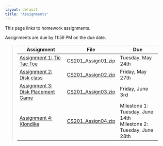 ```yaml
---
layout: default
title: "Assignments"
---
```


This page links to homework assignments.

Assignments are due by 11:59 PM on the due date.

> Assignment | File | Due
> ---------- | ---- | ---
> [Assignment 1: Tic Tac Toe](assign01.html) | [CS201\_Assign01.zip](CS201_Assign01.zip) | Tuesday, May 24th
> [Assignment 2: Disk class](assign02.html) | [CS201\_Assign02.zip](CS201_Assign02.zip) | Friday, May 27th
> [Assignment 3: Disk Placement Game](assign03.html) | [CS201\_Assign03.zip](CS201_Assign03.zip) | Friday, June 3rd
> [Assignment 4: Klondike](assign04.html) | [CS201\_Assign04.zip](CS201_Assign04.zip) | Milestone 1: Tuesday, June 14th<br>Milestone 2: Tuesday, June 28th
